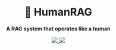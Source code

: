 <div align="center">
  <h1>📒 HumanRAG</h1>
  <p><strong>A RAG system that operates like a human</strong></p>
  <p>
    <a href="https://pypi.org/project/human_rag/" > 
    	<img src="https://img.shields.io/badge/python->=3.11-blue">
    </a>
    <a href="https://pypi.org/project/human_rag/">
      <img src="https://img.shields.io/pypi/v/human_rag.svg">
    </a>
  </p>
</div>
